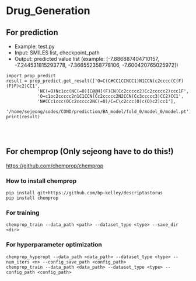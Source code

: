 
# Drug_Generation

## For prediction 
- Example: test.py
- Input: SMILES list, checkpoint_path
- Output: predicted value list (example: [-7.886887404710157, -7.244531815293778, -7.366552358778106, -7.600420765025972])
```
import prop_predict
result = prop_predict.get_result(['O=C(C#CC1CCNCC1)N1CCN(c2cccc(C(F)(F)F)c2)CC1', 
            'NC(=O)Nc1cc(NC(=O)[C@@H](F)CN(Cc2ccccc2)Cc2ccccc2)ccc1F', 
            'O=c1oc2ccccc2n1C1CCN(Cc2ccccc2N2CCN(Cc3ccccc3)CC2)CC1', 
            'N#CCc1ccc(OCc2ccccc2NC(=O)/C=C\c2ccc(O)c(O)c2)cc1'], 
            '/home/sejeong/codes/COND/prediction/BA_model/fold_0/model_0/model.pt')
print(result)
```
<pre>


</pre>
## For chemprop (Only sejeong have to do this!) 
https://github.com/chemprop/chemprop

### How to install chemprop
```
pip install git+https://github.com/bp-kelley/descriptastorus
pip install chemprop
```
### For training
```
chemprop_train --data_path <path> --dataset_type <type> --save_dir <dir>
```
### For hyperparameter optimization 
```
chemprop_hyperopt --data_path <data_path> --dataset_type <type> --num_iters <n> --config_save_path <config_path>
chemprop_train --data_path <data_path> --dataset_type <type> --config_path <config_path>
```

